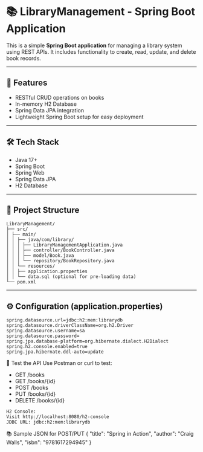 # 📚 LibraryManagement - Spring Boot Application

This is a simple **Spring Boot application** for managing a library system using REST APIs. It includes functionality to create, read, update, and delete book records.

---

## 🚀 Features

- RESTful CRUD operations on books
- In-memory H2 Database
- Spring Data JPA integration
- Lightweight Spring Boot setup for easy deployment

---

## 🛠️ Tech Stack

- Java 17+
- Spring Boot
- Spring Web
- Spring Data JPA
- H2 Database

---

## 🧩 Project Structure

```
LibraryManagement/
├── src/
│ ├── main/
│ │ ├── java/com/library/
│ │ │ ├── LibraryManagementApplication.java
│ │ │ ├── controller/BookController.java
│ │ │ ├── model/Book.java
│ │ │ └── repository/BookRepository.java
│ │ └── resources/
│ │ ├── application.properties
│ │ └── data.sql (optional for pre-loading data)
└── pom.xml
```

---

## ⚙️ Configuration (application.properties)

```properties
spring.datasource.url=jdbc:h2:mem:librarydb
spring.datasource.driverClassName=org.h2.Driver
spring.datasource.username=sa
spring.datasource.password=
spring.jpa.database-platform=org.hibernate.dialect.H2Dialect
spring.h2.console.enabled=true
spring.jpa.hibernate.ddl-auto=update
```
🧪 Test the API
Use Postman or curl to test:
* GET /books
* GET /books/{id}
* POST /books
* PUT /books/{id}
* DELETE /books/{id}
```
H2 Console:
Visit http://localhost:8080/h2-console
JDBC URL: jdbc:h2:mem:librarydb
```
📚 Sample JSON for POST/PUT
{
  "title": "Spring in Action",
  "author": "Craig Walls",
  "isbn": "9781617294945"
}
